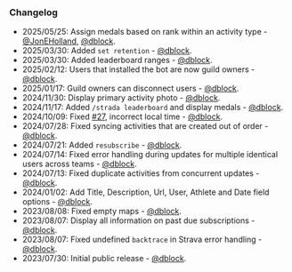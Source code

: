 ### Changelog

* 2025/05/25: Assign medals based on rank within an activity type - [@JonEHolland](https://github.com/JonEHolland), [@dblock](https://github.com/dblock).
* 2025/03/30: Added `set retention` - [@dblock](https://github.com/dblock).
* 2025/03/30: Added leaderboard ranges - [@dblock](https://github.com/dblock).
* 2025/02/12: Users that installed the bot are now guild owners - [@dblock](https://github.com/dblock).
* 2025/01/17: Guild owners can disconnect users - [@dblock](https://github.com/dblock).
* 2024/11/30: Display primary activity photo - [@dblock](https://github.com/dblock).
* 2024/11/17: Added `/strada leaderboard` and display medals - [@dblock](https://github.com/dblock).
* 2024/10/09: Fixed [#27](https://github.com/dblock/discord-strava/issues/27), incorrect local time - [@dblock](https://github.com/dblock).
* 2024/07/28: Fixed syncing activities that are created out of order - [@dblock](https://github.com/dblock).
* 2024/07/21: Added `resubscribe` - [@dblock](https://github.com/dblock).
* 2024/07/14: Fixed error handling during updates for multiple identical users across teams - [@dblock](https://github.com/dblock).
* 2024/07/13: Fixed duplicate activities from concurrent updates - [@dblock](https://github.com/dblock).
* 2024/01/02: Add Title, Description, Url, User, Athlete and Date field options - [@dblock](https://github.com/dblock).
* 2023/08/08: Fixed empty maps - [@dblock](https://github.com/dblock).
* 2023/08/07: Display all information on past due subscriptions - [@dblock](https://github.com/dblock).
* 2023/08/07: Fixed undefined `backtrace` in Strava error handling - [@dblock](https://github.com/dblock).
* 2023/07/30: Initial public release - [@dblock](https://github.com/dblock).
